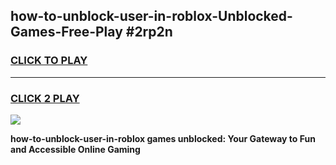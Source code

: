 
## how-to-unblock-user-in-roblox-Unblocked-Games-Free-Play #2rp2n
<h3>
<a href="https://us.freeplayer.one?title=how-to-unblock-user-in-roblox&ref=9M">CLICK TO PLAY</a></h3>
<hr>

<h3>
<a href="https://us.freeplayer.one?title=how-to-unblock-user-in-roblox&ref=9M">CLICK 2 PLAY</a>
  
</h3>

<a href="https://us.freeplayer.one?title=how-to-unblock-user-in-roblox&ref=9M"><img src="https://clearcache.store/games.png"></a>


**how-to-unblock-user-in-roblox games unblocked: Your Gateway to Fun and Accessible Online Gaming**
